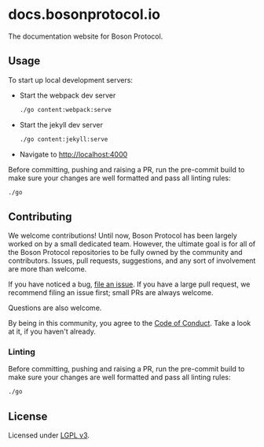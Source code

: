# docs.bosonprotocol.io

The documentation website for Boson Protocol.

## Usage

To start up local development servers:

* Start the webpack dev server
    ```bash
    ./go content:webpack:serve
    ```
* Start the jekyll dev server
    ```bash
    ./go content:jekyll:serve
    ```
* Navigate to [http://localhost:4000](http://localhost:4000)

Before committing, pushing and raising a PR, run the pre-commit build to 
make sure your changes are well formatted and pass all linting rules:

```bash
./go
```

## Contributing

We welcome contributions! Until now, Boson Protocol has been largely worked on by a small dedicated team. However, the ultimate goal is for all of the Boson Protocol repositories to be fully owned by the community and contributors. Issues, pull requests, suggestions, and any sort of involvement are more than welcome.

If you have noticed a bug, [file an issue](/issues). If you have a large pull request, we recommend filing an issue first; small PRs are always welcome.

Questions are also welcome.

By being in this community, you agree to the [Code of Conduct](CODE_OF_CONDUCT.md). Take a look at it, if you haven't already.

### Linting

Before committing, pushing and raising a PR, run the pre-commit build to make sure your changes are well formatted and pass all linting rules:

```sh
./go
```

## License

Licensed under [LGPL v3](LICENSE).